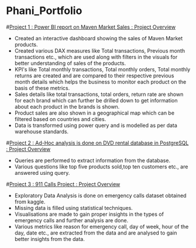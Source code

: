 # Phani_Portfolio

#[Project 1 : Power BI report on Maven Market Sales : Project Overview](https://github.com/Phanikrishna172/Phani_Portfolio/blob/main/Maven_market_Report.pbix)
- Created an interactive dashboard showing the sales of Maven Market products.
- Created various DAX measures like Total transactions, Previous month transactions etc., which are used along with filters in the visuals for better understanding of sales of the products.
- KPI's like Total monthly transactions, Total monthly orders, Total monthly returns are created and are compared to their respective previous month details which helps the business to monitor each product on the basis of these metrics.
- Sales details like total transactions, total orders, return rate are shown for each brand which can further be drilled down to get information about each product in the brands is shown.
- Product sales are also shown in a geographical map which can be filtered based on countries and cities.
- Data is transformed using power query and is modelled as per data warehouse standards.


#[Project 2 : Ad-Hoc analysis is done on DVD rental database in PostgreSQL : Project Overview](https://github.com/Phanikrishna172/Phani_Portfolio/blob/main/sqlportfolio1.sql)
- Queries are performed to extract information from the database.
- Various questions like top five products sold,top ten customers etc., are  answered using query.


#[Project 3 : 911 Calls Project : Project Overview](https://github.com/Phanikrishna172/Phani_Portfolio/blob/main/911%20Calls%20Project.ipynb)
- Exploratory Data Analysis is done on emergency calls dataset obtained from kaggle.
- Missing data is filled using statistical techniques.
- Visualisations are made to gain proper insights in the types of emergency calls and further analysis are done.
- Various metrics like reason for emergency call, day of week, hour of the day, date etc., are extracted from the data and are analysed to gain better insights from the data.
